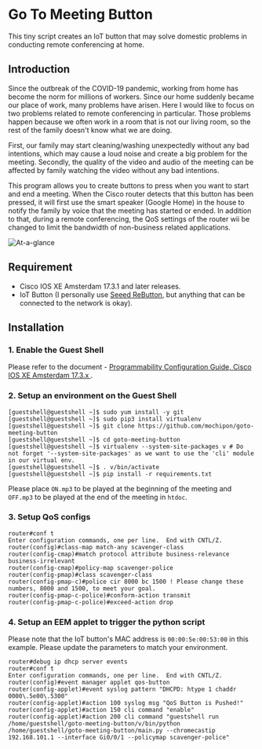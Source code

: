# Go To Meeting Button

This tiny script creates an IoT button that may solve domestic problems in conducting remote conferencing at home.

## Introduction

Since the outbreak of the COVID-19 pandemic, working from home has become the norm for millions of workers. Since our home suddenly became our place of work, many problems have arisen. Here I would like to focus on two problems related to remote conferencing in particular. Those problems happen because we often work in a room that is not our living room, so the rest of the family doesn't know what we are doing.

First, our family may start cleaning/washing unexpectedly without any bad intentions, which may cause a loud noise and create a big problem for the meeting. Secondly, the quality of the video and audio of the meeting can be affected by family watching the video without any bad intentions.

This program allows you to create buttons to press when you want to start and end a meeting. When the Cisco router detects that this button has been pressed, it will first use the smart speaker (Google Home) in the house to notify the family by voice that the meeting has started or ended. In addition to that, during a remote conferencing, the QoS settings of the router wii be changed to limit the bandwidth of non-business related applications.

![At-a-glance](https://qiita-image-store.s3.ap-northeast-1.amazonaws.com/0/214716/1a11f38d-6076-837f-1899-e146cdcefc00.png)

## Requirement

- Cisco IOS XE Amsterdam 17.3.1 and later releases.
- IoT Button (I personally use [Seeed ReButton](https://seeedjp.github.io/ReButton/), but anything that can be connected to the network is okay).

## Installation

### 1. Enable the Guest Shell
Please refer to the document - [Programmability Configuration Guide, Cisco IOS XE Amsterdam 17.3.x
](https://www.cisco.com/c/en/us/td/docs/ios-xml/ios/prog/configuration/173/b_173_programmability_cg/guest_shell.html).

### 2. Setup an environment on the Guest Shell
```shell
[guestshell@guestshell ~]$ sudo yum install -y git
[guestshell@guestshell ~]$ sudo pip3 install virtualenv
[guestshell@guestshell ~]$ git clone https://github.com/mochipon/goto-meeting-button
[guestshell@guestshell ~]$ cd goto-meeting-button
[guestshell@guestshell ~]$ virtualenv --system-site-packages v # Do not forget '--system-site-packages' as we want to use the 'cli' module in our virtual env.
[guestshell@guestshell ~]$ . v/bin/activate
[guestshell@guestshell ~]$ pip install -r requirements.txt
```

Please place `ON.mp3` to be played at the beginning of the meeting and `OFF.mp3` to be played at the end of the meeting in `htdoc`.

### 3. Setup QoS configs 
```shell
router#conf t
Enter configuration commands, one per line.  End with CNTL/Z.
router(config)#class-map match-any scavenger-class
router(config-cmap)#match protocol attribute business-relevance business-irrelevant
router(config-cmap)#policy-map scavenger-police
router(config-pmap)#class scavenger-class
router(config-pmap-c)#police cir 8000 bc 1500 ! Please change these numbers, 8000 and 1500, to meet your goal.
router(config-pmap-c-police)#conform-action transmit
router(config-pmap-c-police)#exceed-action drop
```

### 4. Setup an EEM applet to trigger the python script

Please note that the IoT button's MAC address is `00:00:5e:00:53:00` in this example. Please update the parameters to match your environment.

```shell
router#debug ip dhcp server events
router#conf t
Enter configuration commands, one per line.  End with CNTL/Z.
router(config)#event manager applet qos-button
router(config-applet)#event syslog pattern "DHCPD: htype 1 chaddr 0000\.5e00\.5300"
router(config-applet)#action 100 syslog msg "QoS Button is Pushed!"
router(config-applet)#action 150 cli command "enable"
router(config-applet)#action 200 cli command "guestshell run /home/guestshell/goto-meeting-button/v/bin/python /home/guestshell/goto-meeting-button/main.py --chromecastip 192.168.101.1 --interface Gi0/0/1 --policymap scavenger-police"
```

